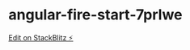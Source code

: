 # angular-fire-start-7prlwe

[Edit on StackBlitz ⚡️](https://stackblitz.com/edit/angular-fire-start-7prlwe)